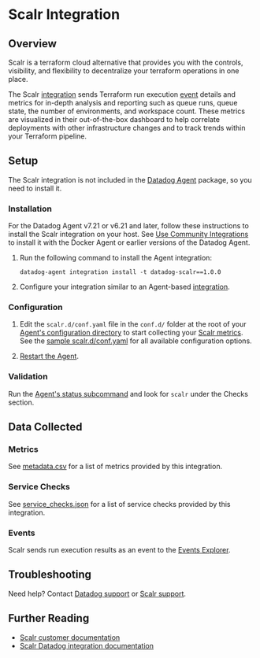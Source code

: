 # Scalr Integration

## Overview

Scalr is a terraform cloud alternative that provides you with the controls, visibility, and flexibility to decentralize your terraform operations in one place.

The Scalr [integration][18] sends Terraform run execution [event][19] details and metrics for in-depth analysis and reporting such as queue runs, queue state, the number of environments, and workspace count. These metrics are visualized in their out-of-the-box dashboard to help correlate deployments with other infrastructure changes and to track trends within your Terraform pipeline.

## Setup
The Scalr integration is not included in the [Datadog Agent][1] package, so you need to install it.

### Installation

For the Datadog Agent v7.21 or v6.21 and later, follow these instructions to install the Scalr integration on your host. See [Use Community Integrations][3] to install it with the Docker Agent or earlier versions of the Datadog Agent.

1. Run the following command to install the Agent integration:

   ```shell
   datadog-agent integration install -t datadog-scalr==1.0.0
   ```

2. Configure your integration similar to an Agent-based [integration][4].

### Configuration

1. Edit the `scalr.d/conf.yaml` file in the `conf.d/` folder at the root of your [Agent's configuration directory][7] to start collecting your [Scalr metrics](#metrics). See the [sample scalr.d/conf.yaml][8] for all available configuration options.

2. [Restart the Agent][9].

### Validation

Run the [Agent's status subcommand][10] and look for `scalr` under the Checks section.

## Data Collected

### Metrics

See [metadata.csv][11] for a list of metrics provided by this integration.

### Service Checks

See [service_checks.json][13] for a list of service checks provided by this integration.

### Events

Scalr sends run execution results as an event to the [Events Explorer][17].

## Troubleshooting

Need help? Contact [Datadog support][5] or [Scalr support][15].

## Further Reading

- [Scalr customer documentation][16]
- [Scalr Datadog integration documentation][14]

[1]: https://scalr.io
[2]: https://app.datadoghq.com/account/settings#agent
[3]: https://docs.datadoghq.com/agent/guide/use-community-integrations/
[4]: https://docs.datadoghq.com/getting_started/integrations/
[5]: https://docs.datadoghq.com/help/
[6]: https://docs.datadoghq.com/agent/guide/agent-commands/#agent-status-and-information
[7]: https://docs.datadoghq.com/agent/guide/agent-configuration-files/#agent-configuration-directory
[8]: https://github.com/DataDog/integrations-extras/blob/master/scalr/datadog_checks/scalr/data/conf.yaml.example
[9]: https://docs.datadoghq.com/agent/guide/agent-commands/#start-stop-and-restart-the-agent
[10]: https://docs.datadoghq.com/agent/guide/agent-commands/#service-status
[11]: https://github.com/DataDog/integrations-extras/blob/master/scalr/metadata.csv
[13]: https://github.com/DataDog/integrations-extras/blob/master/scalr/assets/service_checks.json
[14]: https://docs.scalr.com/en/latest/integrations.html#datadog
[15]: https://scalr-labs.atlassian.net/servicedesk/customer/portal/31
[16]: https://docs.scalr.com
[17]: https://docs.datadoghq.com/events/explorer/
[18]: https://docs.scalr.com/en/latest/integrations.html
[19]: https://docs.datadoghq.com/events/

